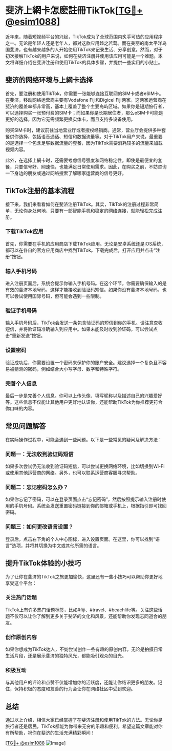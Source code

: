 # 斐济上網卡怎麽註冊TikTok[[TG💪+ @esim1088](https://t.me/s/esim1088)]

近年来，随着短视频平台的兴起，TikTok成为了全球范围内炙手可热的应用程序之一。无论是年轻人还是老年人，都对这款应用趋之若鹜。而在美丽的南太平洋岛国斐济，也有越来越多的人开始使用TikTok来记录生活、分享创意。然而，对于初次接触TikTok的用户来说，如何在斐济注册并使用该应用可能是一个难题。本文将详细介绍在斐济注册和使用TikTok的具体步骤，并提供一些实用的小贴士。

## 斐济的网络环境与上網卡选择

首先，要注册和使用TikTok，你需要一张能够连接互联网的SIM卡或者eSIM卡。在斐济，移动网络运营商主要有Vodafone Fiji和Digicel Fiji两家。这两家运营商在斐济的覆盖率都非常高，基本上覆盖了整个主要岛屿区域。如果你是短期旅行者，可以选择购买一张预付费的SIM卡；而如果你是长期居住者，那么eSIM卡可能是更好的选择，因为它无需频繁更换实体卡，而且支持多设备使用。

购买SIM卡时，建议前往当地营业厅或者授权经销商。通常，营业厅会提供多种套餐供你选择，包括语音通话、短信和数据流量等。对于TikTok用户来说，最重要的是选择一个包含足够数据流量的套餐，因为TikTok需要消耗较多的流量来加载视频内容。

此外，在选择上網卡时，还需要考虑信号强度和网络稳定性。即使是最便宜的套餐，只要信号好、网速快，也能满足日常使用需求。因此，在购买之前，不妨咨询一下身边的朋友或通过网络搜索了解哪家运营商的信号更好。

## TikTok注册的基本流程

接下来，我们来看看如何在斐济注册TikTok。其实，TikTok的注册过程非常简单，无论你身处何地，只要有一部智能手机和稳定的网络连接，就能轻松完成注册。

### 下载TikTok应用

首先，你需要在手机的应用商店下载TikTok应用。无论是安卓系统还是iOS系统，都可以在各自的官方应用商店中找到TikTok。下载完成后，打开应用并点击“注册”按钮。

### 输入手机号码

进入注册页面后，系统会提示你输入手机号码。在这个环节，你需要确保输入的是有效的斐济本地号码，这样才能接收到验证码短信。如果你没有斐济本地号码，也可以尝试使用国际号码，但可能会遇到一些限制。

### 验证手机号码

输入手机号码后，TikTok会发送一条包含验证码的短信到你的手机。请注意查收短信，并将验证码准确输入到应用中。如果未能及时收到验证码，可以尝试点击“重新发送”按钮。

### 设置密码

验证成功后，你需要设置一个密码来保护你的账户安全。建议选择一个复杂且不容易被猜测的密码，例如结合大小写字母、数字和特殊字符。

### 完善个人信息

最后一步是完善个人信息。你可以上传头像、填写昵称以及描述自己的兴趣爱好等。这些信息不仅能让其他用户更好地认识你，还能帮助TikTok为你推荐更符合你口味的内容。

## 常见问题解答

在实际操作过程中，可能会遇到一些问题。以下是一些常见的疑问及解决方法：

### 问题一：无法收到验证码短信

如果多次尝试仍无法收到验证码短信，可以尝试更换网络环境，比如切换到Wi-Fi或使用其他运营商的网络。另外，也可以联系运营商客服寻求帮助。

### 问题二：忘记密码怎么办？

如果你忘记了密码，可以在登录页面点击“忘记密码”，然后按照提示输入注册时使用的手机号码。系统会发送重置密码链接到你的邮箱或手机上，根据指引即可找回密码。

### 问题三：如何更改语言设置？

登录后，点击右下角的个人中心图标，进入设置页面。在这里，你可以找到“语言”选项，并将其切换为中文或其他所需的语言。

## 提升TikTok体验的小技巧

为了让你在斐济的TikTok之旅更加愉快，这里还有一些小技巧可以帮助你更好地享受这个平台：

### 关注热门话题

TikTok上有许多热门话题标签，比如#fiji、#travel、#beachlife等。关注这些话题不仅可以让你了解到更多关于斐济的文化和风景，还能帮助你发现志同道合的朋友。

### 创作原创内容

如果你想成为TikTok达人，不妨尝试创作一些有趣的原创内容。无论是拍摄日常生活片段，还是展示斐济的独特风光，都能吸引观众的目光。

### 积极互动

与其他用户的评论和点赞不仅能增加你的活跃度，还能让你结识更多的朋友。记住，保持积极的态度和友善的行为会让你在网络社区中受到欢迎。

## 总结

通过以上介绍，相信大家已经掌握了在斐济注册和使用TikTok的方法。无论你是旅行者还是居民，TikTok都能为你带来无穷的乐趣和便利。希望这篇文章能对你有所帮助，祝你在斐济的生活充满精彩瞬间！

[[TG💪+ @esim1088](https://t.me/s/esim1088) ![Image](https://i.postimg.cc/4NQfJmqS/Snipaste-2025-05-13-00-14-12.png)]